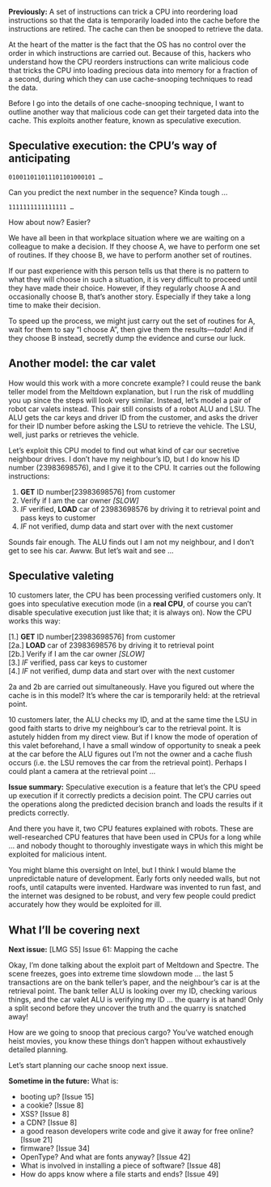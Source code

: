 **Previously:** A set of instructions can trick a CPU into reordering load instructions so that the data is temporarily loaded into the cache before the instructions are retired. The cache can then be snooped to retrieve the data.

At the heart of the matter is the fact that the OS has no control over the order in which instructions are carried out. Because of this, hackers who understand how the CPU reorders instructions can write malicious code that tricks the CPU into loading precious data into memory for a fraction of a second, during which they can use cache-snooping techniques to read the data.

Before I go into the details of one cache-snooping technique, I want to outline another way that malicious code can get their targeted data into the cache. This exploits another feature, known as speculative execution.

## Speculative execution: the CPU’s way of anticipating

```
010011011011101101000101 …
```

Can you predict the next number in the sequence? Kinda tough …

```
1111111111111111 …
```

How about now? Easier?

We have all been in that workplace situation where we are waiting on a colleague to make a decision. If they choose A, we have to perform one set of routines. If they choose B, we have to perform another set of routines.

If our past experience with this person tells us that there is no pattern to what they will choose in such a situation, it is very difficult to proceed until they have made their choice. However, if they regularly choose A and occasionally choose B, that’s another story. Especially if they take a long time to make their decision.

To speed up the process, we might just carry out the set of routines for A, wait for them to say “I choose A”, then give them the results—*tada*! And if they choose B instead, secretly dump the evidence and curse our luck.

## Another model: the car valet

How would this work with a more concrete example? I could reuse the bank teller model from the Meltdown explanation, but I run the risk of muddling you up since the steps will look very similar. Instead, let’s model a pair of robot car valets instead. This pair still consists of a robot ALU and LSU. The ALU gets the car keys and driver ID from the customer, and asks the driver for their ID number before asking the LSU to retrieve the vehicle. The LSU, well, just parks or retrieves the vehicle.

Let’s exploit this CPU model to find out what kind of car our secretive neighbour drives. I don’t have my neighbour’s ID, but I do know his ID number (23983698576), and I give it to the CPU. It carries out the following instructions:

1. **GET** ID number[23983698576] from customer
2. Verify if I am the car owner *[SLOW]*
3. *IF* verified, **LOAD** car of 23983698576 by driving it to retrieval point and pass keys to customer
4. *IF* not verified, dump data and start over with the next customer

Sounds fair enough. The ALU finds out I am not my neighbour, and I don’t get to see his car. Awww. But let’s wait and see …

## Speculative valeting

10 customers later, the CPU has been processing verified customers only. It goes into speculative execution mode (in a **real CPU**, of course you can’t disable speculative execution just like that; it is always on). Now the CPU works this way:

[1.] **GET** ID number[23983698576] from customer  
[2a.] **LOAD** car of 23983698576 by driving it to retrieval point  
[2b.] Verify if I am the car owner *[SLOW]*  
[3.] *IF* verified, pass car keys to customer  
[4.] *IF* not verified, dump data and start over with the next customer

2a and 2b are carried out simultaneously. Have you figured out where the cache is in this model? It’s where the car is temporarily held: at the retrieval point.

10 customers later, the ALU checks my ID, and at the same time the LSU in good faith starts to drive my neighbour’s car to the retrieval point. It is astutely hidden from my direct view. But if I know the mode of operation of this valet beforehand, I have a small window of opportunity to sneak a peek at the car before the ALU figures out I’m not the owner and a cache flush occurs (i.e. the LSU removes the car from the retrieval point). Perhaps I could plant a camera at the retrieval point …

**Issue summary:** Speculative execution is a feature that let’s the CPU speed up execution if it correctly predicts a decision point. The CPU carries out the operations along the predicted decision branch and loads the results if it predicts correctly.

And there you have it, two CPU features explained with robots. These are well-researched CPU features that have been used in CPUs for a long while … and nobody thought to thoroughly investigate ways in which this might be exploited for malicious intent.

You might blame this oversight on Intel, but I think I would blame the unpredictable nature of development. Early forts only needed walls, but not roofs, until catapults were invented. Hardware was invented to run fast, and the internet was designed to be robust, and very few people could predict accurately how they would be exploited for ill.

## What I’ll be covering next

**Next issue:** [LMG S5] Issue 61: Mapping the cache

Okay, I’m done talking about the exploit part of Meltdown and Spectre. The scene freezes, goes into extreme time slowdown mode … the last 5 transactions are on the bank teller’s paper, and the neighbour’s car is at the retrieval point. The bank teller ALU is looking over my ID, checking various things, and the car valet ALU is verifying my ID … the quarry is at hand! Only a split second before they uncover the truth and the quarry is snatched away!

How are we going to snoop that precious cargo? You’ve watched enough heist movies, you know these things don’t happen without exhaustively detailed planning.

Let’s start planning our cache snoop next issue.

**Sometime in the future:** What is:

- booting up? [Issue 15]
- a cookie? [Issue 8]
- XSS? [Issue 8]
- a CDN? [Issue 8]
- a good reason developers write code and give it away for free online? [Issue 21]
- firmware? [Issue 34]
- OpenType? And what are fonts anyway? [Issue 42]
- What is involved in installing a piece of software? [Issue 48]
- How do apps know where a file starts and ends? [Issue 49]
